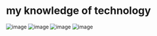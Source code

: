 # my knowledge of technology
![image](https://github.com/Tural-qurbanov/Tural/assets/155572876/a2f1e884-c498-4acd-a72d-9a9d677973fa)
![image](https://github.com/Tural-qurbanov/Tural/assets/155572876/ea8a49ee-c9bc-4375-a547-0474d4d696e1)
![image](https://github.com/user-attachments/assets/58eaec08-8560-4784-9152-d5dae48f29b0)
![image](https://github.com/user-attachments/assets/0c07e62a-b6fc-4620-bb41-909c2217a834)


